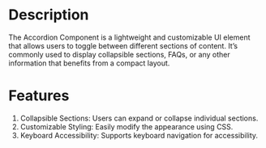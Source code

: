 


# Description
The Accordion Component is a lightweight and customizable UI element that allows users to toggle between different sections of content. It’s commonly used to display collapsible sections, FAQs, or any other information that benefits from a compact layout.

# Features
1. Collapsible Sections: Users can expand or collapse individual sections.
2. Customizable Styling: Easily modify the appearance using CSS.
3. Keyboard Accessibility: Supports keyboard navigation for accessibility.
